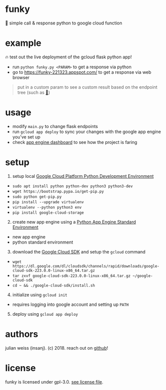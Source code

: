 # funky

🎷 simple call &amp; response python to google cloud function

# example

🔥 test out the live deployment of the gcloud flask python app!

- run `python funky.py <PARAM>` to get a response via python
- go to https://funky-221323.appspot.com/ to get a response via web browser

> put in a custom param to see a custom result based on the endpoint tree (such as [🍗](https://funky-221323.appspot.com/🍗))

# usage

- modify `main.py` to change flask endpoints
- run `gcloud app deploy` to sync your changes with the google app engine you've set up
- check [app engine dashboard](https://console.cloud.google.com/appengine) to see how the project is faring

# setup

1. setup local [Google Cloud Platform Python Development Environment](https://cloud.google.com/python/setup)
- `sudo apt install python python-dev python3 python3-dev`
- `wget https://bootstrap.pypa.io/get-pip.py`
- `sudo python get-pip.py`
- `pip install --upgrade virtualenv`
- `virtualenv --python python3 env`
-  `pip install google-cloud-storage`

2. create new app engine using a [Python App Engine Standard Environment](https://cloud.google.com/appengine/docs/standard/python/quickstart)
- new app engine
- python standard environment

3. download the [Google Cloud SDK](https://cloud.google.com/sdk/?hl=en_US) and setup the `gcloud` command
- `wget https://dl.google.com/dl/cloudsdk/channels/rapid/downloads/google-cloud-sdk-223.0.0-linux-x86_64.tar.gz`
- `tar zxvf google-cloud-sdk-223.0.0-linux-x86_64.tar.gz ~/google-cloud-sdk`
- `cd ~ && ./google-cloud-sdk/install.sh`

4. initialize using `gcloud init`
- requires logging into google account and setting up `PATH`

5. deploy using `gcloud app deploy`

# authors

julian weiss (insanj). (c) 2018. reach out on [github](https://github.com/insanj)!

# license

funky is licensed under gpl-3.0. [see license file](LICENSE).
